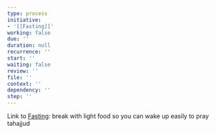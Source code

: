 ```yaml
---
type: process
initiative:
- '[[Fasting]]'
working: false
due: ''
duration: null
recurrence: ''
start: ''
waiting: false
review: ''
file: ''
context: ''
dependency: ''
step: ''
---
```


Link to [Fasting](Initiatives/worship/Fasting.md): break with light food so you can wake up easily to pray tahajjud

